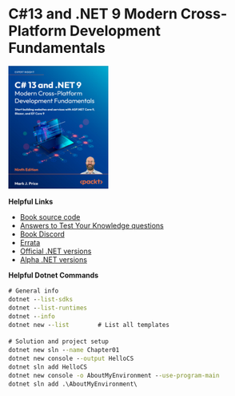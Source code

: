 # C#13 and .NET 9 Modern Cross-Platform Development Fundamentals

<img src='images/20250406144058.png' width='200'/><br>

**Helpful Links**
- [Book source code](https://github.com/markjprice/cs13net9)
- [Answers to Test Your Knowledge questions](https://static.packt-cdn.com/downloads/9781835881224_Appendix.pdf?link_from_packtlink=yes)
- [Book Discord](https://packt.link/csharp13dotnet9)
- [Errata](https://github.com/markjprice/cs13net9/blob/main/docs/errata/README.md)
- [Official .NET versions](https://versionsof.net/)
- [Alpha .NET versions](https://github.com/dotnet/sdk/blob/main/documentation/package-table.md)

**Helpful Dotnet Commands**

```cmd
# General info
dotnet --list-sdks
dotnet --list-runtimes
dotnet --info
dotnet new --list        # List all templates

# Solution and project setup
dotnet new sln --name Chapter01
dotnet new console --output HelloCS
dotnet sln add HelloCS
dotnet new console -o AboutMyEnvironment --use-program-main
dotnet sln add .\AboutMyEnvironment\
```
